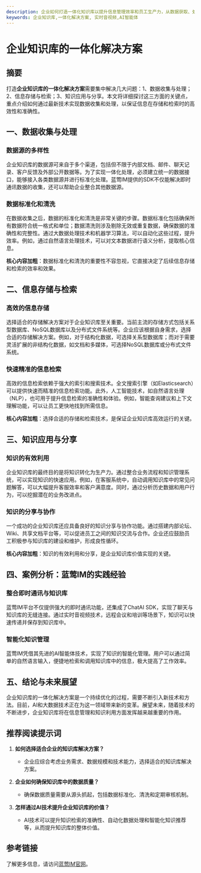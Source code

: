 ```yaml
---
description: 企业如何打造一体化知识库以提升信息管理效率和员工生产力，从数据获取、处理到利用，全方位解析。
keywords: 企业知识库,一体化解决方案, 实时音视频,AI智能体
---
```

# 企业知识库的一体化解决方案

## 摘要

打造**企业知识库的一体化解决方案**需要集中解决几大问题：1、数据收集与处理；2、信息存储与检索；3、知识应用与分享。本文将详细探讨这三方面的关键点，重点介绍如何通过最新技术实现数据收集和处理，以保证信息在存储和检索时的高效性和准确性。

## 一、数据收集与处理

### 数据源的多样性

企业知识库的数据源可来自于多个渠道，包括但不限于内部文档、邮件、聊天记录、客户反馈及外部公开数据等。为了实现一体化处理，必须建立统一的数据接口，能够接入各类数据源并进行标准化处理。蓝莺IM提供的SDK不仅能解决即时通讯数据的收集，还可以帮助企业整合其他数据源。

### 数据标准化和清洗

在数据收集之后，数据的标准化和清洗是非常关键的步骤。数据标准化包括确保所有数据符合统一格式和单位；数据清洗则涉及剔除无效或重复数据，确保数据的准确性和完整性。通过大数据处理技术和机器学习算法，可以自动化这些过程，提升效率。例如，通过自然语言处理技术，可以对文本数据进行语义分析，提取核心信息。

**核心内容加粗**：数据标准化和清洗的重要性不容忽视，它直接决定了后续信息存储和检索的效率和效果。

## 二、信息存储与检索

### 高效的信息存储

选择适合的存储解决方案对于企业知识库至关重要。当前主流的存储方式包括关系型数据库、NoSQL数据库以及分布式文件系统等。企业应该根据自身需求，选择合适的存储解决方案。例如，对于结构化数据，可选择关系型数据库；而对于需要灵活扩展的非结构化数据，如文档和多媒体，可选择NoSQL数据库或分布式文件系统。

### 快速精准的信息检索

高效的信息检索依赖于强大的索引和搜索技术。全文搜索引擎（如Elasticsearch）可以提供快速而精准的信息检索功能。此外，人工智能技术，如自然语言处理（NLP），也可用于提升信息检索的准确性和体验。例如，智能查询建议和上下文理解功能，可以让员工更快地找到所需信息。

**核心内容加粗**：选择合适的存储和检索技术，是保证企业知识库高效运行的关键。

## 三、知识应用与分享

### 知识的有效利用

企业知识库的最终目的是将知识转化为生产力。通过整合业务流程和知识管理系统，可以实现知识的快速应用。例如，在客服系统中，自动调用知识库中的常见问题解答，可以大幅提升客服效率和客户满意度。同时，通过分析历史数据和用户行为，可以挖掘潜在的业务改进点。

### 知识的分享与协作

一个成功的企业知识库还应具备良好的知识分享与协作功能。通过搭建内部论坛、Wiki、共享文档平台等，可以促进员工之间的知识交流与合作。企业还应鼓励员工积极参与知识库的建设和维护，形成良性循环。

**核心内容加粗**：知识的有效利用和分享，是企业知识库价值实现的关键。

## 四、案例分析：蓝莺IM的实践经验

### 整合即时通讯与知识库

蓝莺IM平台不仅提供强大的即时通讯功能，还集成了ChatAI SDK，实现了聊天与知识库的无缝连接。通过实时音视频技术，远程会议和培训等场景下，知识可以快速传递并保存到知识库中。

### 智能化知识管理

蓝莺IM凭借其先进的AI智能体技术，实现了知识的智能化管理。用户可以通过简单的自然语言输入，便捷地检索和调用知识库中的信息，极大提高了工作效率。

## 五、结论与未来展望

企业知识库的一体化解决方案是一个持续优化的过程，需要不断引入新技术和方法。目前，AI和大数据技术正在为这一领域带来新的变革。展望未来，随着技术的不断进步，企业知识库将在信息管理和知识利用方面发挥越来越重要的作用。

## 推荐阅读提示词

1. **如何选择适合企业的知识库解决方案？** 
   - 企业应综合考虑业务需求、数据规模和技术能力，选择适合的知识库解决方案。

2. **企业如何确保知识库中的数据质量？** 
   - 确保数据质量需要从源头抓起，包括数据标准化、清洗和定期审核机制。

3. **怎样通过AI技术提升企业知识库的价值？** 
   - AI技术可以提升知识检索的准确性、自动化数据处理和智能化知识推荐等，从而提升知识库的整体价值。

## 参考链接

了解更多信息，请访问[蓝莺IM官网](https://www.lanyingim.com)。